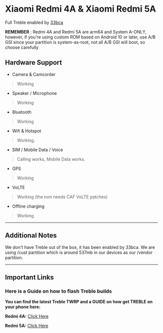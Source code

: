 # Xiaomi Redmi 4A & Xiaomi Redmi 5A
Full Treble enabled by [33bca](https://github.com/33bca)

**REMEMBER** : Redmi 4A and Redmi 5A are arm64 and System A-ONLY, however, if you're using custom ROM based on Android 10 or later, use A/B GSI since your partition is system-as-root, not all A/B GSI will boot, so choose carefully

## Hardware Support

* Camera & Camcorder
> Working

* Speaker / Microphone
> Working

* Bluetooth
> Working

* Wifi & Hotspot
> Working.

* SIM / Mobile Data / Voice
> Calling works, Mobile Data works. 

* GPS
> Working

* VoLTE
> Working (the rom needs CAF VoLTE patches)

* Offline charging
> Working

***
## Additional Notes

We don't have Treble out of the box, it has been enabled by 33bca.
We are using /cust partition which is around 537mb in our devices as our /vendor partition.


***

## Important Links

### Here is a Guide on how to flash Treble builds

**You can find the latest Treble TWRP and a GUIDE on how get TREBLE on your phone here:**

**Redmi 4A:** [Click Here](https://forum.xda-developers.com/redmi-4a/development/rom-treble-flashable-xiaomi-redmi-4a-t3789814)

**Redmi 5A:** [Click Here](https://forum.xda-developers.com/redmi-4a/development/rom-treble-flashable-xiaomi-redmi-4a-t3789814)